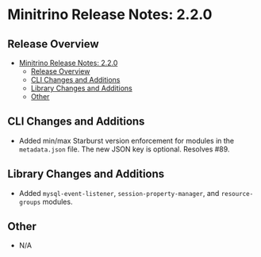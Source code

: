 # Minitrino Release Notes: 2.2.0

## Release Overview

- [Minitrino Release Notes: 2.2.0](#minitrino-release-notes-220)
  - [Release Overview](#release-overview)
  - [CLI Changes and Additions](#cli-changes-and-additions)
  - [Library Changes and Additions](#library-changes-and-additions)
  - [Other](#other)

## CLI Changes and Additions

- Added min/max Starburst version enforcement for modules in the `metadata.json`
  file. The new JSON key is optional. Resolves #89.

## Library Changes and Additions

- Added `mysql-event-listener`, `session-property-manager`, and
  `resource-groups` modules.

## Other

- N/A
